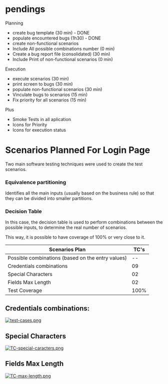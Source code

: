 # pendings

Planning
- create bug template (30 min) - DONE 
- populate encountered bugs (1h30) - DONE
- create non-functional scenarios
- Include All possible combinations number (0 min)
- Create a bug report file (consolidated) (30 min)
- Include Print of non-functional scenarios (0 min)

Execution
- execute scenarios (30 min)
- print screen to bugs (30 min)
- populate non-functional scenarios (30 min)
- Vinculate bugs to scenarios (15 min)
- Fix priority for all scenarios (15 min)

Plus
- Smoke Tests in all aplication
- Icons for Priority
- Icons for execution status

# Scenarios Planned For Login Page
Two main software testing techniques were used to create the test scenarios.

### Equivalence partitioning
Identifies all the main inputs (usually based on the business rule) so that they can be divided into smaller partitions.

### Decision Table
In this case, the decision table is used to perform combinations between the possible inputs, to determine the real number of scenarios.

This way, it is possible to have coverage of 100% or very close to it.

| Scenarios Plan                                               |  TC's  |
|--------------------------------------------------------------|--------|
| Possible combinations (based on the entry values)	           |   --   |
| Credentials combinations	                                   |   09   |
| Special Characters                                           |   02   |
| Fields Max Length                                            |   02   |
| Test Coverage	                                               |  100%  |

## Credentials combinations:
[![test-cases.png](https://i.postimg.cc/d1kQXxH2/test-cases.png)](https://postimg.cc/dkFKZ4K3)

## Special Characters
[![TC-special-caracters.png](https://i.postimg.cc/QMF79K9m/TC-special-caracters.png)](https://postimg.cc/zL1v4BkH)

## Fields Max Length
[![TC-max-length.png](https://i.postimg.cc/yYfCzTMW/TC-max-length.png)](https://postimg.cc/nCQP4qct)
